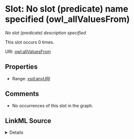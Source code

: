 

# Slot: No slot (predicate) name specified (owl_allValuesFrom)


_No slot (predicate) description specified_






This slot occurs 0 times.


URI: [owl:allValuesFrom](http://www.w3.org/2002/07/owl#allValuesFrom)



<!-- no inheritance hierarchy -->








## Properties

* Range: [xsd:anyURI](http://www.w3.org/2001/XMLSchema#anyURI)





## Comments

* No occurrences of this slot in the graph.



## LinkML Source

<details>

```yaml
name: owl_allValuesFrom
annotations:
  count:
    tag: count
    value: 0
description: No slot (predicate) description specified
title: No slot (predicate) name specified
comments:
- No occurrences of this slot in the graph.
from_schema: spatial-kg
rank: 1000
domain: owl_allValuesFrom
slot_uri: owl:allValuesFrom
alias: owl_allValuesFrom
range: uri

```
</details>